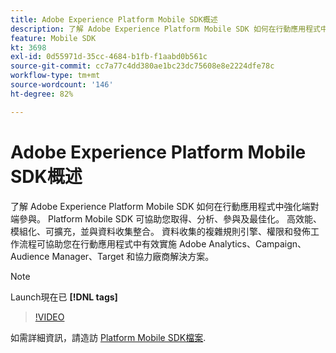 ```yaml
---
title: Adobe Experience Platform Mobile SDK概述
description: 了解 Adobe Experience Platform Mobile SDK 如何在行動應用程式中強化端對端參與。 Platform Mobile SDK 可協助您取得、分析、參與及最佳化。 高效能、模組化、可擴充，並與資料收集整合。 資料收集的複雜規則引擎、權限和發佈工作流程可協助您在行動應用程式中有效實施 Adobe Analytics、Campaign、Audience Manager、Target 和協力廠商解決方案。
feature: Mobile SDK
kt: 3698
exl-id: 0d55971d-35cc-4684-b1fb-f1aabd0b561c
source-git-commit: cc7a77c4dd380ae1bc23dc75608e8e2224dfe78c
workflow-type: tm+mt
source-wordcount: '146'
ht-degree: 82%

---
```


# Adobe Experience Platform Mobile SDK概述

了解 Adobe Experience Platform Mobile SDK 如何在行動應用程式中強化端對端參與。 Platform Mobile SDK 可協助您取得、分析、參與及最佳化。 高效能、模組化、可擴充，並與資料收集整合。 資料收集的複雜規則引擎、權限和發佈工作流程可協助您在行動應用程式中有效實施 Adobe Analytics、Campaign、Audience Manager、Target 和協力廠商解決方案。

>[!NOTE]
>
> Launch現在已 **[!DNL tags]**

>[!VIDEO](https://video.tv.adobe.com/v/28948?quality=12&learn=on)

如需詳細資訊，請造訪 [Platform Mobile SDK檔案](https://aep-sdks.gitbook.io/docs/).
